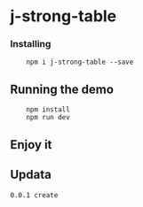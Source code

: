 # j-strong-table



### Installing

```
    npm i j-strong-table --save
```


## Running the demo

```
    npm install
    npm run dev
```

## Enjoy it


## Updata
```
0.0.1 create
```
